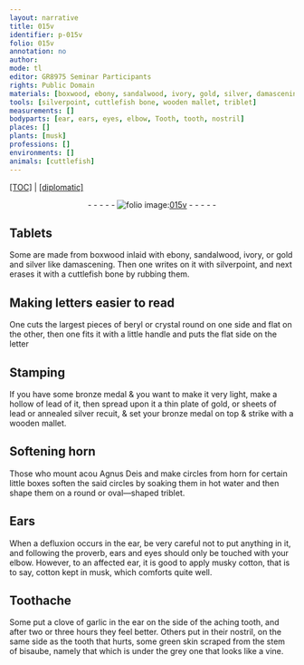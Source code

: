 ```yaml
---
layout: narrative
title: 015v
identifier: p-015v
folio: 015v
annotation: no
author:
mode: tl
editor: GR8975 Seminar Participants
rights: Public Domain
materials: [boxwood, ebony, sandalwood, ivory, gold, silver, damascening, cuttlefish bone, beryl, crystal, bronze, lead, thin plate of gold, lead or annealed silver, wooden, horn, water, cotton, garlic]
tools: [silverpoint, cuttlefish bone, wooden mallet, triblet]
measurements: []
bodyparts: [ear, ears, eyes, elbow, Tooth, tooth, nostril]
places: []
plants: [musk]
professions: []
environments: []
animals: [cuttlefish]
---
```


 <p><a href="{{ site.baseurl }}/translation/">[TOC]</a> | <a href="{{ site.baseurl }}/texts/p-015v_tc/" target="_blank">[diplomatic]</a></p><div class="folio" align="center">- - - - - <a href="http://gallica.bnf.fr/ark:/12148/btv1b10500001g/f36.item" target="_blank"><img src="https://cu-mkp.github.io/2017-workshop-edition/assets/photo-icon.png" alt="folio image: " style="display:inline-block; margin-bottom:-3px;"/>015v</a> - - - - - </div>  
  

## Tablets

 
Some are made from <span class="m">boxwood</span> inlaid with <span class="m">ebony</span>, <span class="m">sandalwood</span>, <span class="m">ivory</span>, or <span class="m">gold</span> and <span class="m">silver</span> like <span class="m">damascening</span>. Then one writes on it with <span class="tl">silverpoint</span>, and next erases it with a <span class="tl"><span class="m"><span class="al">cuttlefish</span> bone</span></span> by rubbing them.
 
 
  

## Making letters easier to read

 
One cuts the largest pieces of <span class="m">beryl</span> or <span class="m">crystal</span> round on one side and flat on the other, then one fits it with a little handle and puts the flat side on the letter
 
 
  

## Stamping

 
If you have some <span class="m">bronze</span> medal & you want to make it very light, make a hollow of <span class="m">lead</span> of it, then spread upon it a <span class="m">thin plate of gold</span>, or sheets of <span class="m">lead or annealed silver</span> <span class="del">recuit</span>, & set your <span class="m">bronze</span> medal on top & strike with a <span class="tl"><span class="m">wooden</span> mallet</span>.
 
 
  

## Softening <span class="m">horn</span>

 
 Those who mount <span class="del">acou</span> Agnus Deis and make circles from <span class="m">horn</span> for certain little boxes soften the said circles by soaking them in hot <span class="m">water</span> and then shape them on a round or oval—shaped <span class="tl">triblet</span>.
 
 
  

## Ears

 
When a defluxion occurs in the <span class="bp">ear</span>, be very careful not to put anything in it, and following the proverb, <span class="bp">ears</span> and <span class="bp">eyes</span> should only be touched with your <span class="bp">elbow</span>. However, to an affected <span class="bp">ear</span>, it is good to apply musky <span class="m">cotton</span>, that is to say, <span class="m">cotton</span> kept in <span class="pa">musk</span>, which comforts quite well.
 
 
  

## <span class="bp">Tooth</span>ache

 
Some put a clove of <span class="m">garlic</span> in the <span class="bp">ear</span> on the side of the aching <span class="bp">tooth</span>, and after two or three hours they feel better. Others put in their <span class="bp">nostril</span>, on the same side as the <span class="bp">tooth</span> that hurts, some green skin scraped from the stem of bisaube, namely that which is under the grey one that looks like a vine.
 
 